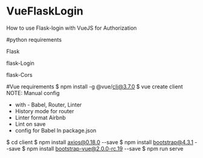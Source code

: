 # VueFlaskLogin
How to use Flask-login with VueJS for Authorization

#python requirements

Flask

flask-Login

flask-Cors

#Vue requirements
$ npm install -g @vue/cli@3.7.0 
$ vue create client NOTE: Manual config 
- with - Babel, Router, Linter 
- History mode for router 
- Linter format Airbnb 
- Lint on save
- config for Babel In package.json 

$ cd client 
$ npm install axios@0.18.0 --save 
$ npm install bootstrap@4.3.1 --save 
$ npm install bootstrap-vue@2.0.0-rc.19 --save 
$ npm run serve

